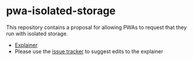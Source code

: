 # pwa-isolated-storage
This repository contains a proposal for allowing PWAs to request that they
run with isolated storage.

- [Explainer](explainer.md)
- Please use the [issue tracker](https://github.com/philloooo/pwa-unique-id/issues) to suggest edits to the explainer
